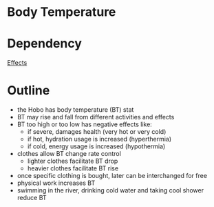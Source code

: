 # Body Temperature

# Dependency

[Effects](https://www.notion.so/ffab63a0-653c-4b43-8715-495b60659dcc)

# Outline

- the Hobo has body temperature (BT) stat
- BT may rise and fall from different activities and effects
- BT too high or too low has negative effects like:
    - if severe, damages health (very hot or very cold)
    - if hot, hydration usage is increased (hyperthermia)
    - if cold, energy usage is increased (hypothermia)
- clothes allow BT change rate control
    - lighter clothes facilitate BT drop
    - heavier clothes facilitate BT rise
- once specific clothing is bought, later can be interchanged for free
- physical work increases BT
- swimming in the river, drinking cold water and taking cool shower reduce BT